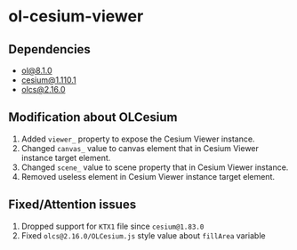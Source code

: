 # ol-cesium-viewer

## Dependencies

- ol@8.1.0
- cesium@1.110.1
- olcs@2.16.0

## Modification about OLCesium

1. Added `viewer_` property to expose the Cesium Viewer instance.
2. Changed `canvas_` value to canvas element that in Cesium Viewer instance target element.
3. Changed `scene_` value to scene property that in Cesium Viewer instance.
4. Removed useless element in Cesium Viewer instance target element.

## Fixed/Attention issues

1. Dropped support for `KTX1` file since `cesium@1.83.0`
2. Fixed `olcs@2.16.0/OLCesium.js` style value about `fillArea` variable
